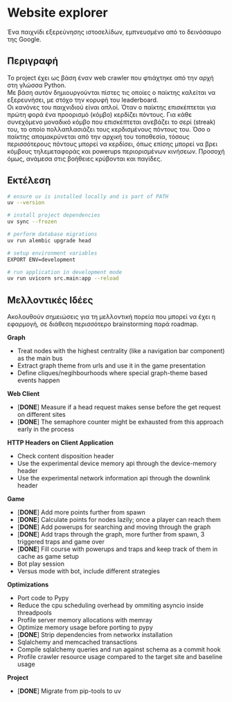 # Website explorer

Ένα παιχνίδι εξερεύνησης ιστοσελίδων, εμπνευσμένο από το δεινόσαυρο της Google.

## Περιγραφή
Το project έχει ως βάση έναν web crawler που φτιάχτηκε από την αρχή στη γλώσσα Python.  
Με βάση αυτόν δημιουργούνται πίστες τις οποίες ο παίκτης καλείται να εξερευνήσει, με στόχο την κορυφή του leaderboard.  
Οι κανόνες του παιχνιδιού είναι απλοί. Όταν ο παίκτης επισκέπτεται για πρώτη φορά ένα προορισμό (κόμβο) κερδίζει πόντους. Για κάθε συνεχόμενο μοναδικό κόμβο που επισκέπτεται ανεβάζει το σερί (streak) του, το οποίο πολλαπλασιάζει τους κερδισμένους πόντους του. Όσο ο παίκτης απομακρύνεται από την αρχική του τοποθεσία, τόσους περισσότερους πόντους μπορεί να κερδίσει, όπως επίσης μπορεί να βρει κόμβους τηλεμεταφοράς και powerups περιορισμένων κινήσεων. Προσοχή όμως, ανάμεσα στις βοήθειες κρύβονται και παγίδες.  
  
## Εκτέλεση
```sh
# ensure uv is installed locally and is part of PATH
uv --version

# install project dependencies
uv sync --frozen

# perform database migrations
uv run alembic upgrade head

# setup environment variables
EXPORT ENV=development

# run application in development mode
uv run uvicorn src.main:app --reload
```

## Μελλοντικές Ιδέες
Ακολουθούν σημειώσεις για τη μελλοντική πορεία που μπορεί να έχει η εφαρμογή, σε διάθεση περισσότερο brainstorming παρά roadmap.

**Graph**

* Treat nodes with the highest centrality (like a navigation bar component) as the main bus   
* Extract graph theme from urls and use it in the game presentation  
* Define cliques/negihbourhoods where special graph-theme based events happen  

**Web Client**  

* [**DONE**] Measure if a head request makes sense before the get request on different sites  
* [**DONE**] The semaphore counter might be exhausted from this approach early in the process  

**HTTP Headers on Client Application**

* Check content disposition header  
* Use the experimental device memory api through the device-memory header  
* Use the experimental network information api through the downlink header  

**Game**

* [**DONE**] Add more points further from spawn  
* [**DONE**] Calculate points for nodes lazily; once a player can reach them  
* [**DONE**] Add powerups for searching and moving through the graph  
* [**DONE**] Add traps through the graph, more further from spawn, 3 triggered traps and game over  
* [**DONE**] Fill course with powerups and traps and keep track of them in cache as game setup  
* Bot play session  
* Versus mode with bot, include different strategies  

**Optimizations**

* Port code to Pypy  
* Reduce the cpu scheduling overhead by ommiting asyncio inside threadpools
* Profile server memory allocations with memray   
* Optimize memory usage before porting to pypy  
* [**DONE**] Strip dependencies from networkx installation  
* Sqlalchemy and memcached transactions  
* Compile sqlalchemy queries and run against schema as a commit hook
* Profile crawler resource usage compared to the target site and baseline usage

**Project**

* [**DONE**] Migrate from pip-tools to uv